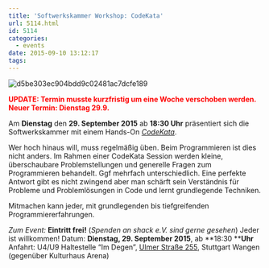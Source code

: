```yaml
---
title: 'Softwerkskammer Workshop: CodeKata'
url: 5114.html
id: 5114
categories:
  - events
date: 2015-09-10 13:12:17
tags:
---
```


![d5be303ec904bdd9c02481ac7dcfe189](https://blog.shackspace.de/wp-content/uploads/2013/05/d5be303ec904bdd9c02481ac7dcfe189.jpg)

<span style="color: #ff0000;">**UPDATE: Termin musste kurzfristig um eine Woche verschoben werden. Neuer Termin: Dienstag 29.9.**</span>

Am **Dienstag** den **29\. September 2015** ab **18:30 Uhr** präsentiert sich die Softwerkskammer mit einem Hands-On _[CodeKata](http://codekata.com/)_.

Wer hoch hinaus will, muss regelmäßig üben. Beim Programmieren ist dies nicht anders.
Im Rahmen einer CodeKata Session werden kleine, überschaubare Problemstellungen und generelle Fragen zum Programmieren behandelt. Ggf mehrfach unterschiedlich. Eine perfekte Antwort gibt es nicht zwingend aber man schärft sein Verständnis für Probleme und Problemlösungen in Code und lernt grundlegende Techniken.

Mitmachen kann jeder, mit grundlegenden bis tiefgreifenden Programmiererfahrungen.

_Zum Event:_
**Eintritt frei!** (_Spenden an shack e.V. sind gerne gesehen_) Jeder ist willkommen!
Datum: **Dienstag, 29\. September 2015**, ab **18:30 ****Uhr**
Anfahrt: U4/U9 Haltestelle “Im Degen”, [Ulmer Straße 255](https://blog.shackspace.de/?page_id=713), Stuttgart Wangen (gegenüber Kulturhaus Arena)